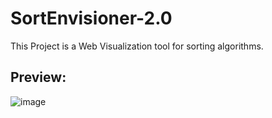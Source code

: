 # SortEnvisioner-2.0

This Project is a Web Visualization tool for sorting algorithms.

## Preview:

![image](https://user-images.githubusercontent.com/55031190/126062576-fd97655c-d432-4a9d-928b-3026369bd3f7.png)
 
 
 
  
